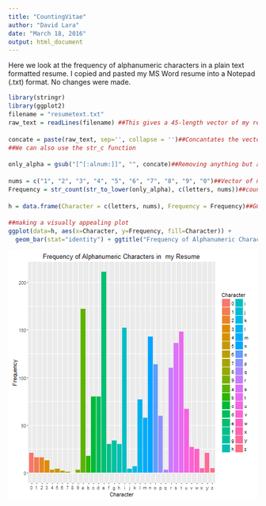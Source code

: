 ```yaml
---
title: "CountingVitae"
author: "David Lara"
date: "March 18, 2016"
output: html_document
---
```

Here we look at the frequency of alphanumeric characters in a plain text formatted resume. I copied and pasted my MS Word resume into a Notepad (.txt) format. No changes were made. 

```r
library(stringr)
library(ggplot2)
filename = "resumetext.txt"
raw_text = readLines(filename) ##This gives a 45-length vector of my resume, i.e. my resume was 45 lines long in plain text format

concate = paste(raw_text, sep='', collapse = '')##Concantates the vector into one line
##We can also use the str_c function

only_alpha = gsub("[^[:alnum:]]", "", concate)##Removing anything but alpha-numeric characters

nums = c("1", "2", "3", "4", "5", "6", "7", "8", "9", "0")##Vector of numbers
Frequency = str_count(str_to_lower(only_alpha), c(letters, nums))##counting the number of each letter and numbers, str_to_lower converts everything to lowercase

h = data.frame(Character = c(letters, nums), Frequency = Frequency)##GGplot is weird in how it requies its data so this just converts the data into a neccessary dataframe

##making a visually appealing plot
ggplot(data=h, aes(x=Character, y=Frequency, fill=Character)) + 
  geom_bar(stat="identity") + ggtitle("Frequency of Alphanumeric Characters in  my Resume")
```

![plot of chunk plot](figure/plot-1.png)
